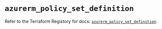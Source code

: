 # `azurerm_policy_set_definition`

Refer to the Terraform Registory for docs: [`azurerm_policy_set_definition`](https://registry.terraform.io/providers/hashicorp/azurerm/3.64.0/docs/resources/policy_set_definition).
